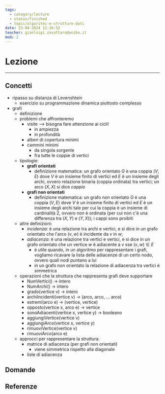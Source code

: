 ```yaml
---
tags:
  - category/lecture
  - status/finished
  - topic/algoritmi-e-strutture-dati
date: 23-04-2024 11:16:52
teacher: gianluigi.zavattaro@unibo.it
mod: 2
---
```

# Lezione
---
## Concetti
- ripasso su distanza di Levenshtein
	- esercizio su programmazione dinamica piuttosto complesso
- grafi
	- definizione
	- problemi che affronteremo
		- visite --> bisogna fare attenzione ai cicli!
			- in ampiezza
			- in profondità
		- alberi di copertura minimi
		- cammini minimi
			- da singola sorgente
			- fra tutte le coppie di vertici
	- tipologie:
		- **grafi orientati**
			- definizione matematica: un grafo orientato $G$ è una coppia $(V, E)$ dove $V$ è un insieme finito di vertici ed $E$ è un insieme degli archi, ovvero relazione binaria (coppia ordinata) tra vertici; un arco $(X, X)$ si dice _cappio_
		- **grafi non orientati**
			- definizione matematica: un grafo non orientato $G$ è una coppia $(V, E)$ dove $V$ è un insieme finito di vertici ed $E$ è un insieme degli archi tale per cui la coppia è un insieme di cardinalità 2, ovvero non è ordinata (per cui non c'è una differenza tra $(X, Y)$ e $(Y, X)$); i cappi sono proibiti
	- altre definizioni:
		- _incidenza_: è una relazione tra archi e vertici, e si dice in un grafo orientato che l'arco $(v, w)$ è incidente da $v$ in $w$;
		- _adiacenza_: è una relazione tra vertici e vertici, e si dice in un grafo orientato che un vertice $w$ è adiacente a $v$ sse $(v, w) \in E$
			- è utile quando, in un algoritmo per rappresentare i grafi, vogliamo ricavare la lista delle adiacenze di un certo nodo, ovvero quali nodi puntano a lui
			- in un grafo non orientato la relazione di adiacenza tra vertici è simmetrica
	- operazioni che la struttura che rappresenta grafi deve supportare
		- NumVertici() → intero
		- NumArchi() → intero
		- grado(vertice v) → intero
		- archiIncidenti(vertice v) → (arco, arco, ... arco)
		- estremi(arco e) → (vertice, vertice)
		- opposto(vertice x, arco e) → vertice
		- sonoAdiacenti(vertice x, vertice y) → booleano
		- aggiungiVertice(vertice v)
		- aggiungiArco(vertice x, vertice y)
		- rimuoviVertice(vertice v)
		- rimuoviArco(arco e)
	- approcci per rappresentare la struttura:
		- matrice di adiacenza (per grafi non orientati)
			- viene simmetrica rispetto alla diagonale
		- liste di adiacenza

## Domande

## Referenze

